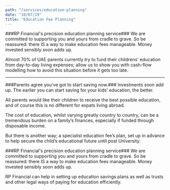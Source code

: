 ```yaml
---
path: "/services/education-planning"
date: "10/07/19"
title: "Education Fee Planning"
---
```

###RP Financial's precision education planning service###
We are committed to supporting you and yours from cradle to grave. So be reassured: there IS a way to make education fees manageable. Money invested sensibly soon adds up.

Almost 70% of UAE parents currently try to fund their childrens’ education from day-to-day living expenses; allow us to show you with cash-flow modelling how to avoid this situation before it gets too late.

***

###Parents agree you've got to start saving now.###
Investments soon add up. The earlier you can start saving for your kids’ education, the better.

All parents would like their children to receive the best possible education, and of course this is no different for expats living abroad. 

The cost of education, whilst varying greatly country to country, can be a tremendous burden on a family’s finances, especially if funded through disposable income. 

But there is another way; a specialist education fee’s plan, set up in advance to help secure the child’s educational future until post University. 


###RP Financial's precision education planning service###
We are committed to supporting you and yours from cradle to grave. So be reassured: there IS a way to make education fees manageable. Money invested sensibly soon adds up.

RP Financial can help in setting up education savings plans as well as trusts and other legal ways of paying for education efficiently. 


